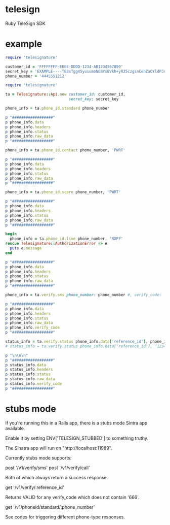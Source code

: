telesign
=============

Ruby TeleSign SDK

example
=============
```ruby
require 'telesignature'

customer_id = 'FFFFFFFF-EEEE-DDDD-1234-AB1234567890'
secret_key = 'EXAMPLE----TE8sTgg45yusumoN6BYsBVkh+yRJ5czgsnCehZaOYldPJdmFh6NeX8kunZ2zU1YWaUw/0wV6xfw=='
phone_number = '4445551212'

require 'telesignature'

ta = Telesignature::Api.new customer_id: customer_id,
                            secret_key: secret_key

phone_info = ta.phone_id.standard phone_number

p "##################"
p phone_info.data
p phone_info.headers
p phone_info.status
p phone_info.raw_data
p "##################"

phone_info = ta.phone_id.contact phone_number, 'PWRT'

p "##################"
p phone_info.data
p phone_info.headers
p phone_info.status
p phone_info.raw_data
p "##################"

phone_info = ta.phone_id.score phone_number, 'PWRT'

p "##################"
p phone_info.data
p phone_info.headers
p phone_info.status
p phone_info.raw_data
p "##################"

begin
  phone_info = ta.phone_id.live phone_number, 'RXPF'
rescue Telesignature::AuthorizationError => e
  puts e.message
end

p "##################"
p phone_info.data
p phone_info.headers
p phone_info.status
p phone_info.raw_data
p "##################"

phone_info = ta.verify.sms phone_number: phone_number #, verify_code: '12345'

p "##################"
p phone_info.data
p phone_info.headers
p phone_info.status
p phone_info.raw_data
p phone_info.verify_code
p "##################"

status_info = ta.verify.status phone_info.data['reference_id'], phone_info.verify_code
# status_info = ta.verify.status phone_info.data['reference_id'], '12345'

p "\n\n\n"
p "##################"
p status_info.data
p status_info.headers
p status_info.status
p status_info.raw_data
p status_info.verify_code
p "##################"
```

stubs mode
=============
If you're running this in a Rails app, there is a stubs mode Sintra app available.

Enable it by setting ENV['TELESIGN_STUBBED'] to something truthy.

The Sinatra app will run on "http://localhost:11989".

Currently stubs mode supports:

post '/v1/verify/sms'
post '/v1/verify/call'

Both of which always return a success response.

get '/v1/verify/:reference_id'

Returns VALID for any verify_code which does not contain '666'.

get '/v1/phoneid/standard/:phone_number'

See codes for triggering different phone-type responses.
